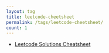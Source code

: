 ```yaml
---
layout: tag
title: leetcode-cheetsheet
permalink: /tags/leetcode-cheetsheet/
count: 1
---
```


- [Leetcode Solutions Cheatsheet](https://samirpaulb.github.io/blog-jekyll/posts/leetcode-solutions-cheatsheet/)
